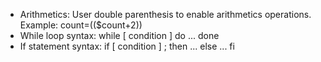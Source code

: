 - Arithmetics: User double parenthesis to enable arithmetics operations. Example: count=(($count+2))
- While loop syntax: while [ condition ] do ... done
- If statement syntax: if [ condition ] ; then ... else ... fi